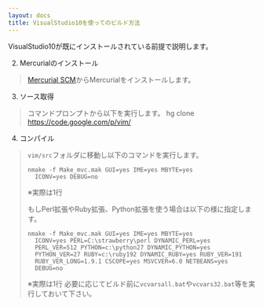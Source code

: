 ```yaml
---
layout: docs
title: VisualStudio10を使ってのビルド方法
---
```


VisualStudio10が既にインストールされている前提で説明します。

2. Mercurialのインストール
> [Mercurial SCM](http://mercurial.selenic.com/)からMercurialをインストールします。

3. ソース取得
>  コマンドプロンプトから以下を実行します。
>     hg clone https://code.google.com/p/vim/

4. コンパイル
> `vim/src`フォルダに移動し以下のコマンドを実行します。
> 
>     nmake -f Make_mvc.mak GUI=yes IME=yes MBYTE=yes
>       ICONV=yes DEBUG=no
> 
> ※実際は1行
> 
> もしPerl拡張やRuby拡張、Python拡張を使う場合は以下の様に指定します。
> 
>     nmake -f Make_mvc.mak GUI=yes IME=yes MBYTE=yes
>       ICONV=yes PERL=C:\strawberry\perl DYNAMIC_PERL=yes
>       PERL_VER=512 PYTHON=c:\python27 DYNAMIC_PYTHON=yes
>       PYTHON_VER=27 RUBY=c:\ruby192 DYNAMIC_RUBY=yes RUBY_VER=191
>       RUBY_VER_LONG=1.9.1 CSCOPE=yes MSVCVER=6.0 NETBEANS=yes
>       DEBUG=no
> 
> ※実際は1行
> 必要に応じてビルド前に`vcvarsall.bat`や`vcvars32.bat`等を実行しておいて下さい。

